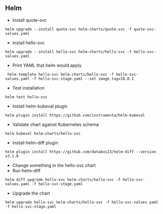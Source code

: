 ## Helm


* Install quote-svc
```
helm upgrade --install quote-svc helm-charts/quote-svc -f quote-svc-values.yaml
```

* Install hello-svc
```
helm upgrade --install hello-svc helm-charts/hello-svc -f hello-svc-values.yaml
```

* Print YAML that helm would apply

```
 helm template hello-svc helm-charts/hello-svc -f hello-svc-values.yaml -f hello-svc-stage.yaml --set image.tag=10.0.1
```

* Test installation
```
helm test hello-svc
```

* Install helm-kubeval plugin

```
helm plugin install https://github.com/instrumenta/helm-kubeval
```

* Validate chart against Kubernetes schema

```
helm kubeval helm-charts/hello-svc
```

* Install helm-diff plugin

```
helm plugin install https://github.com/databus23/helm-diff --version v3.1.0
```
* Change something in the hello-svc chart
* Run helm-diff

```
helm diff upgrade hello-svc helm-charts/hello-svc -f hello-svc-values.yaml -f hello-svc-stage.yaml
```

* Upgrade the chart

```
helm upgrade hello-svc helm-charts/hello-svc -f hello-svc-values.yaml -f hello-svc-stage.yaml
```
